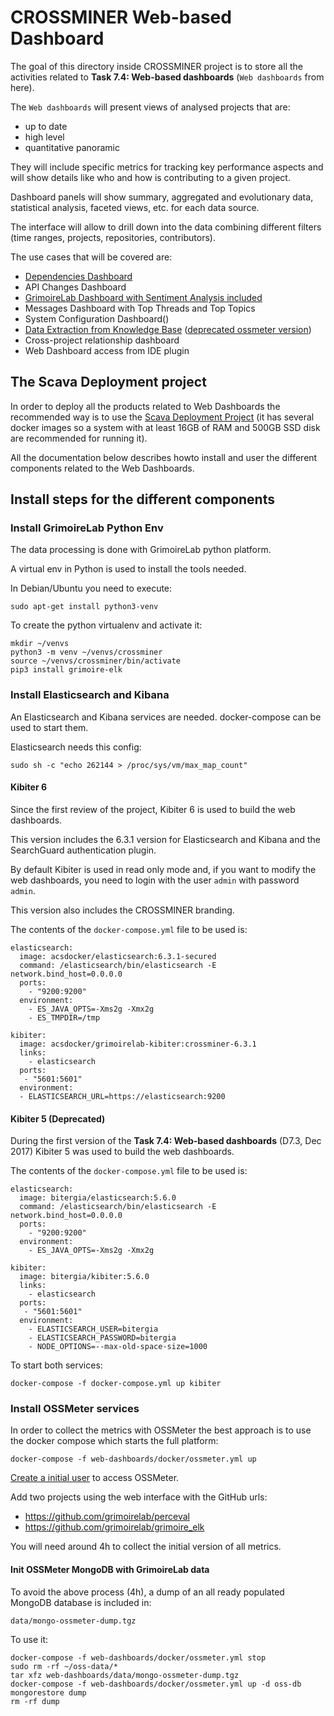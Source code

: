 # CROSSMINER Web-based Dashboard

The goal of this directory inside CROSSMINER project is to store all the activities related to **Task 7.4: Web-based dashboards** (`Web dashboards` from here).

The `Web dashboards` will present views of analysed projects that are:

* up to date
* high level
* quantitative panoramic

They will include specific metrics for tracking key performance aspects and will show details like who and how is contributing to a given project.

Dashboard panels will show summary, aggregated and evolutionary data, statistical analysis, faceted views, etc. for each data source.

The interface will allow to drill down into the data combining different filters (time ranges, projects, repositories, contributors).

The use cases that will be covered are:

* [Dependencies Dashboard](dependencies)
* API Changes Dashboard
* [GrimoireLab Dashboard with Sentiment Analysis included](sentiment)
* Messages Dashboard with Top Threads and Top Topics
* System Configuration Dashboard()
* [Data Extraction from Knowledge Base](scava-metrics) ([deprecated ossmeter version](ossmeter-metrics))
* Cross-project relationship dashboard
* Web Dashboard access from IDE plugin

## The Scava Deployment project

In order to deploy all the products related to Web Dashboards the recommended way is to use
the [Scava Deployment Project](https://github.com/crossminer/scava-deployment) (it has several docker images so a system with at least 16GB of RAM and 500GB SSD disk
are recommended for running it).

All the documentation below describes howto install and user the different components
related to the Web Dashboards.


## Install steps for the different components

### Install GrimoireLab Python Env

The data processing is done with GrimoireLab python platform.

A virtual env in Python is used to install the tools needed.

In Debian/Ubuntu you need to execute:

`sudo apt-get install python3-venv`

To create the python virtualenv and activate it:

```
mkdir ~/venvs
python3 -m venv ~/venvs/crossminer
source ~/venvs/crossminer/bin/activate
pip3 install grimoire-elk
```

### Install Elasticsearch and Kibana

An Elasticsearch and Kibana services are needed. docker-compose can be used to start them.

Elasticsearch needs this config:

`sudo sh -c "echo 262144 > /proc/sys/vm/max_map_count"`


#### Kibiter 6

Since the first review of the project, Kibiter 6 is used to build the web dashboards.

This version includes the 6.3.1 version for Elasticsearch and Kibana and the SearchGuard authentication plugin.

By default Kibiter is used in read only mode and, if you want to modify the web dashboards, you need
to login with the user `admin` with password `admin`.

This version also includes the CROSSMINER branding.

The contents of the `docker-compose.yml` file to be used is:

```
elasticsearch:
  image: acsdocker/elasticsearch:6.3.1-secured
  command: /elasticsearch/bin/elasticsearch -E network.bind_host=0.0.0.0
  ports:
    - "9200:9200"
  environment:
    - ES_JAVA_OPTS=-Xms2g -Xmx2g
    - ES_TMPDIR=/tmp

kibiter:
  image: acsdocker/grimoirelab-kibiter:crossminer-6.3.1
  links:
    - elasticsearch
  ports:
   - "5601:5601"
  environment:
  - ELASTICSEARCH_URL=https://elasticsearch:9200
```


#### Kibiter 5 (Deprecated)

During the first version of the **Task 7.4: Web-based dashboards** (D7.3, Dec 2017) Kibiter 5 was used
to build the web dashboards.

The contents of the `docker-compose.yml` file to be used is:

```
elasticsearch:
  image: bitergia/elasticsearch:5.6.0
  command: /elasticsearch/bin/elasticsearch -E network.bind_host=0.0.0.0
  ports:
    - "9200:9200"
  environment:
    - ES_JAVA_OPTS=-Xms2g -Xmx2g

kibiter:
  image: bitergia/kibiter:5.6.0
  links:
    - elasticsearch
  ports:
   - "5601:5601"
  environment:
    - ELASTICSEARCH_USER=bitergia
    - ELASTICSEARCH_PASSWORD=bitergia
    - NODE_OPTIONS=--max-old-space-size=1000
```

To start both services:

`docker-compose -f docker-compose.yml up kibiter`


### Install OSSMeter services

In order to collect the metrics with OSSMeter the best approach is to
use the docker compose which starts the full platform:

`docker-compose -f web-dashboards/docker/ossmeter.yml up`

[Create a initial user](https://github.com/ossmeter/ossmeter/wiki/FAQ#adding-the-first-user-in-the-local-web-application) to access OSSMeter.

Add two projects using the web interface with the GitHub urls:

* https://github.com/grimoirelab/perceval
* https://github.com/grimoirelab/grimoire_elk

You will need around 4h to collect the initial version of all metrics.

#### Init OSSMeter MongoDB with GrimoireLab data

To avoid the above process (4h), a dump of an all ready populated MongoDB database is included in:

`data/mongo-ossmeter-dump.tgz`

To use it:

```
docker-compose -f web-dashboards/docker/ossmeter.yml stop
sudo rm -rf ~/oss-data/*
tar xfz web-dashboards/data/mongo-ossmeter-dump.tgz
docker-compose -f web-dashboards/docker/ossmeter.yml up -d oss-db
mongorestore dump
rm -rf dump
```
